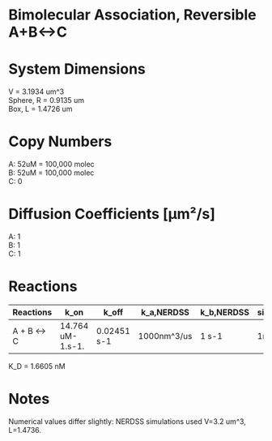 # Bimolecular Association, Reversible A+B<->C  

# System Dimensions  
V = 3.1934 um^3  
Sphere, R = 0.9135 um  
Box, L = 1.4726 um  

# Copy Numbers  
A: 52uM = 100,000 molec  
B: 52uM = 100,000 molec  
C: 0

# Diffusion Coefficients [µm²/s]  
A: 1  
B: 1  
C: 1  

# Reactions
| Reactions | k_on |  k_off | k_a,NERDSS | k_b,NERDSS | sigma | 
| --- | --- |--- | --- | --- |  --- |
| A + B <-> C | 14.764 uM-1.s-1. | 0.02451 s-1 |1000nm^3/us |  1 s-1 |  1nm |

K_D = 1.6605 nM

# Notes
Numerical values differ slightly:
NERDSS simulations used V=3.2 um^3, L=1.4736.
